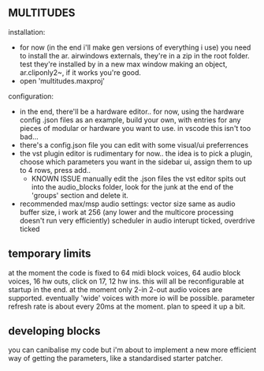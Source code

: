 MULTITUDES
----------

installation:
- for now (in the end i'll make gen versions of everything i use) you need to install the ar. airwindows externals, they're in a zip in the root folder. test they're installed by in a new max window making an object, ar.cliponly2~, if it works you're good.
- open 'multitudes.maxproj'

configuration:
- in the end, there'll be a hardware editor.. for now, using the hardware config .json files as an example, build your own, with entries for any pieces of modular or hardware you want to use. in vscode this isn't too bad...
- there's a config.json file you can edit with some visual/ui preferrences
- the vst plugin editor is rudimentary for now.. the idea is to pick a plugin, choose which parameters you want in the sidebar ui, assign them to up to 4 rows, press add..
    - KNOWN ISSUE manually edit the .json files the vst editor spits out into the audio_blocks folder, look for the junk at the end of the 'groups' section and delete it.
- recommended max/msp audio settings: vector size same as audio buffer size, i work at 256 (any lower and the multicore processing doesn't run very efficiently) scheduler in audio interupt ticked, overdrive ticked

temporary limits
----------------
at the moment the code is fixed to 64 midi block voices, 64 audio block voices, 16 hw outs, click on 17, 12 hw ins. this will all be reconfigurable at startup in the end.
at the moment only 2-in 2-out audio voices are supported. eventually 'wide' voices with more io will be possible.
parameter refresh rate is about every 20ms at the moment. plan to speed it up a bit.

developing blocks
-----------------
you can canibalise my code but i'm about to implement a new more efficient way of getting the parameters, like a standardised starter patcher.
